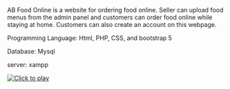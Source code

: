 AB Food Online is a website for ordering food online. Seller can upload food menus from the admin panel and customers can order food online while staying at home. Customers can also create an account on this webpage.

Programming Language: Html, PHP, CSS, and bootstrap 5

Database: Mysql

server: xampp

[![Click to play](https://img.youtube.com/vi/IJuFk8BPOrc/0.jpg)](https://www.youtube.com/watch?v=IJuFk8BPOrc)


